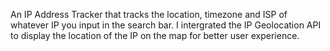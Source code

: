An IP Address Tracker that tracks the location, timezone and ISP of whatever IP you input in the search bar. I intergrated the IP Geolocation API to display the location of the IP on the map for better user experience.
